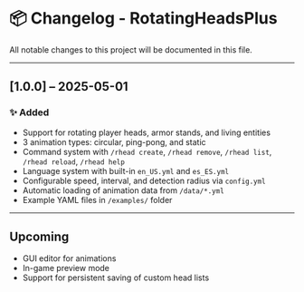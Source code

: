 # 📦 Changelog - RotatingHeadsPlus

All notable changes to this project will be documented in this file.

---

## [1.0.0] – 2025-05-01

### ✨ Added
- Support for rotating player heads, armor stands, and living entities
- 3 animation types: circular, ping-pong, and static
- Command system with `/rhead create`, `/rhead remove`, `/rhead list`, `/rhead reload`, `/rhead help`
- Language system with built-in `en_US.yml` and `es_ES.yml`
- Configurable speed, interval, and detection radius via `config.yml`
- Automatic loading of animation data from `/data/*.yml`
- Example YAML files in `/examples/` folder

---

## Upcoming

- GUI editor for animations
- In-game preview mode
- Support for persistent saving of custom head lists
